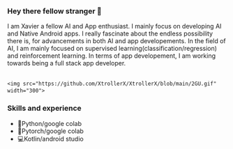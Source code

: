 ### Hey there fellow stranger 👋

I am Xavier a fellow AI and App enthusiast. I mainly focus on developing AI and Native Android apps. I really fascinate about the endless possibility there is, for 
advancements in both AI and app developements. In the field of AI, I am mainly focused on supervised learning(classification/regression) and reinforcement learning. In 
terms of app developement, I am working towards being a full stack app developer.

                                                                                         <img src="https://github.com/XtrollerX/XtrollerX/blob/main/2GU.gif" width="300">  
### Skills and experience
- 🐍Python/google colab                                                 
- 🤖Pytorch/google colab                                                                                                          
- 💻Kotlin/android studio
                                                                                  

